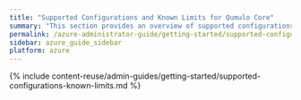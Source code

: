 ```yaml
---
title: "Supported Configurations and Known Limits for Qumulo Core"
summary: "This section provides an overview of supported configurations and known limits for Qumulo Core."
permalink: /azure-administrator-guide/getting-started/supported-configurations-known-limits.html
sidebar: azure_guide_sidebar
platform: azure
---
```


{% include content-reuse/admin-guides/getting-started/supported-configurations-known-limits.md %}
